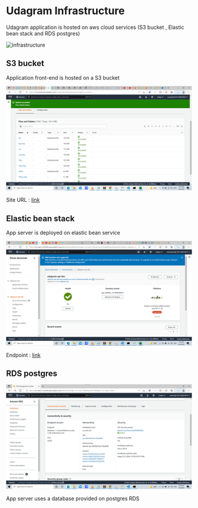 # Udagram Infrastructure

Udagram application is hosted on aws cloud services (S3 bucket , Elastic bean stack and RDS postgres)

![infrastructure](./Screenshots/infrastructure.png)

## S3 bucket

Application front-end is hosted on a S3 bucket

![S3](./Screenshots/S3.PNG)

Site URL : [link](http://finalversion.s3-website-us-west-2.amazonaws.com/)

## Elastic bean stack

App server is deployed on elastic bean service

![api](./Screenshots/api.PNG)

Endpoint : [link](http://udagram-api-dev.eba-saw6gssu.us-west-2.elasticbeanstalk.com/)

## RDS postgres

![RDS](./Screenshots/RDS.PNG)

App server uses a database provided on postgres RDS

